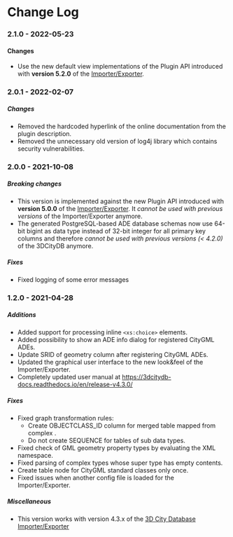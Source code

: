 Change Log
==========

### 2.1.0 - 2022-05-23

#### Changes
* Use the new default view implementations of the Plugin API introduced with **version 5.2.0** of the
  [Importer/Exporter](https://github.com/3dcitydb/importer-exporter).

### 2.0.1 - 2022-02-07

##### Changes
* Removed the hardcoded hyperlink of the online documentation from the plugin description.
* Removed the unnecessary old version of log4j library which contains security vulnerabilities.

### 2.0.0 - 2021-10-08

##### Breaking changes
* This version is implemented against the new Plugin API introduced with **version 5.0.0** of the
  [Importer/Exporter](https://github.com/3dcitydb/importer-exporter). It *cannot be used with previous versions*
  of the Importer/Exporter anymore.
* The generated PostgreSQL-based ADE database schemas now use 64-bit bigint as data type instead of 32-bit integer 
  for all primary key columns and therefore *cannot be used with previous versions (< 4.2.0)* of the 3DCityDB anymore.

##### Fixes
* Fixed logging of some error messages

### 1.2.0 - 2021-04-28

##### Additions
* Added support for processing inline `<xs:choice>` elements.
* Added possibility to show an ADE info dialog for registered CityGML ADEs.
* Update SRID of geometry column after registering CityGML ADEs.
* Updated the graphical user interface to the new look&feel of the Importer/Exporter.
* Completely updated user manual at https://3dcitydb-docs.readthedocs.io/en/release-v4.3.0/

##### Fixes
* Fixed graph transformation rules:
  * Create OBJECTCLASS_ID column for merged table mapped from complex <DataType>.
  * Do not create SEQUENCE for tables of sub data types.
* Fixed check of GML geometry property types by evaluating the XML namespace.
* Fixed parsing of complex types whose super type has empty contents.
* Create table node for CityGML standard classes only once.
* Fixed issues when another config file is loaded for the Importer/Exporter.

##### Miscellaneous
* This version works with version 4.3.x of the [3D City Database Importer/Exporter](https://github.com/3dcitydb/importer-exporter)